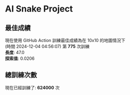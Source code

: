 
# AI Snake Project

## **最佳成績**



























現在使用 GitHub Action 訓練最佳成績為在 10x10 的地圖情況下  
(時間 2024-12-04 04:56:07) 第 **775** 次訓練  
**長度**: 47.0  
**探索值**: 0.0206























































## 總訓練次數
現在已經訓練了: **624000** 次
